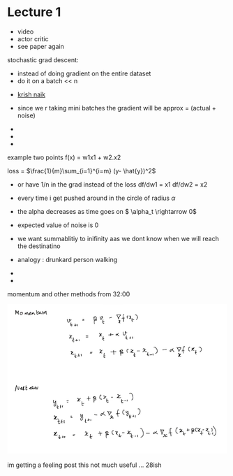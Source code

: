 # Lecture 1 



- video
- actor critic
- see paper again


stochastic grad descent:
- instead of doing gradient on the entire dataset
- do it on a batch << n

* [krish naik](https://www.youtube.com/watch?v=FpDsDn-fBKA)


* since we r taking mini batches the gradient will be approx = (actual + noise) 
* 
* 
* 

example
two points
f(x) = w1x1 + w2.x2 

loss = $\frac{1}{m}\sum_{i=1}^{i=m} (y- \hat{y})^2$
* or have 1/n in the grad instead of the loss 
df/dw1 = x1
df/dw2 = x2

* every time i get pushed around in the circle of radius $\alpha$
* the alpha decreases as time goes on $ \alpha_t \rightarrow 0$ 
* expected value of noise is 0
* we want summablitiy to inifinity aas we dont know when we will reach the destinatino
*  analogy : drunkard person walking
*  
*  

momentum and other methods from 32:00

![](./assets/lec1_p1.png)

im getting a feeling post this not much useful ... 28ish









